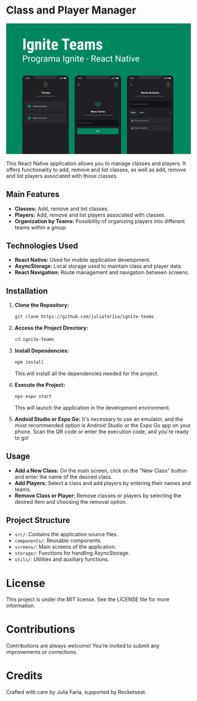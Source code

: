 # Class and Player Manager

![Ignite Teams Preview](.github/preview.png)

This React Native application allows you to manage classes and players. It offers functionality to add, remove and list classes, as well as add, remove and list players associated with those classes.

   ##
   
## Main Features
- **Classes:** Add, remove and list classes.
- **Players:** Add, remove and list players associated with classes.
- **Organization by Teams:** Possibility of organizing players into different teams within a group.

## Technologies Used
- **React Native:** Used for mobile application development.
- **AsyncStorage:** Local storage used to maintain class and player data.
- **React Navigation:** Route management and navigation between screens.

## Installation
1. **Clone the Repository:**

   ```bash
   git clone https://github.com/juliafariia/ignite-teams
   ```

2. **Access the Project Directory:**
   ```bash
   cd ignite-teams
   ```

3. **Install Dependencies:**
   ```bash
   npm install
   ```
   This will install all the dependencies needed for the project.

4. **Execute the Project:**
   ```bash
   npx expo start
   ```
   This will launch the application in the development environment.

5. **Andoid Studio or Expo Go:**
   It's necessary to use an emulator, and the most recommended option is Android Studio or the Expo Go app on your phone. Scan the QR code or enter the execution code, and you're ready to go!

## Usage
- **Add a New Class:** On the main screen, click on the "New Class" button and enter the name of the desired class.
- **Add Players:** Select a class and add players by entering their names and teams.
- **Remove Class or Player:** Remove classes or players by selecting the desired item and choosing the removal option.

## Project Structure
- `src/`: Contains the application source files.
- `components/`: Reusable components.
- `screens/`: Main screens of the application.
- `storage/`: Functions for handling AsyncStorage.
- `utils/`: Utilities and auxiliary functions.

# License
This project is under the MIT license. See the LICENSE file for more information.

# Contributions
Contributions are always welcome! You're invited to submit any improvements or corrections.

# Credits
Crafted with care by Julia Faria, supported by Rocketseat.
